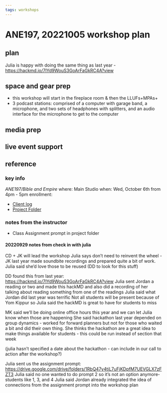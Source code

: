 ```yaml
---
tags: workshops
---
```


# ANE197, 20221005 workshop plan

## plan
Julia is happy with doing the same thing as last year - https://hackmd.io/7lYd9WouS3GoArFaGkRC4A?view
## space and gear prep
* this workshop will start in the fireplace room & then the LLUFs+MPAs+
* 3 podcast stations: comprised of a computer with garage band, a microphone, and two sets of headphones with splitters, and an audio interface for the microphone to get to the computer
## media prep
## live event support
## reference
### key info
*ANE197/Bible and Empire*
where: Main Studio
when: Wed, October 6th from 4pm - 5pm
enrollment: 
* [Client log](https://docs.google.com/document/d/1SkGn_rdSsrCfQsyuOjPTjzAAvZihhI9XHTMzWVJ6HBk/edit#)
* [Project Folder](https://drive.google.com/drive/folders/1pZcWz3xynJt0oe47JJQv1cOC8036YDgg)

### notes from the instructor
* Class Assignment prompt in project folder

#### 20220929 notes from check in with julia
CD + JK will lead the workshop
Julia says don’t need to reinvent the wheel - JK last year made soundbite recordings and prepared quite a bit of work. Julia said she’d love those to be reused (DD to look for this stuff)

DD found this from last year: https://hackmd.io/7lYd9WouS3GoArFaGkRC4A?view 
Julia sent Jordan a reading or two and made this hackMD and also did a recording of her talking about reading something from one of the readings 
Julia said what Jordan did last year was terrific
Not all students will be present because of Yom Kippur so Julia said the hackMD is great to have for students to miss

MK said we’ll be doing online office hours this year and we can let Julia know when those are happening
She said hackathon last year depended on group dynamics - worked for forward planners but not for those who waited a bit and did their own thing. She thinks the hackathon are a great idea to make things available for students - this could be run instead of section that week

(julia hasn’t specified a date about the hackathon - can include in our call to action after the workshop?)

Julia sent us the assignment prompt: https://drive.google.com/drive/folders/1RbQ47y4tiL7uFjKDpfM7UEVGLX7zFZT3 
Julia said no one wanted to do prompt 2 so it’s not an option anymore- students like 1, 3, and 4
Julia said Jordan already integrated the idea of connections from the assignment prompt into the workshop plan